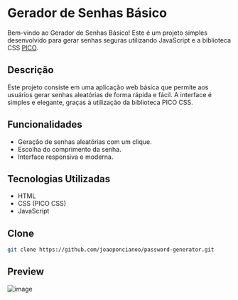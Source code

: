 # Gerador de Senhas Básico

Bem-vindo ao Gerador de Senhas Básico! Este é um projeto simples desenvolvido para gerar senhas seguras utilizando JavaScript e a biblioteca CSS [PICO](https://picocss.com/).

## Descrição

Este projeto consiste em uma aplicação web básica que permite aos usuários gerar senhas aleatórias de forma rápida e fácil. A interface é simples e elegante, graças à utilização da biblioteca PICO CSS.

## Funcionalidades

- Geração de senhas aleatórias com um clique.
- Escolha do comprimento da senha.
- Interface responsiva e moderna.

## Tecnologias Utilizadas

- HTML
- CSS (PICO CSS)
- JavaScript

## Clone
```bash
git clone https://github.com/joaoponcianoo/password-generator.git
```

## Preview 
![image](https://github.com/joaoponcianoo/password-generator/assets/115370264/77fd068d-c8ba-4e14-b700-f53edfba65d6)
